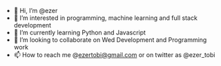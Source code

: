- 👋 Hi, I’m @ezer
- 👀 I’m interested in programming, machine learning and full stack development
- 🌱 I’m currently learning Python and Javascript
- 💞️ I’m looking to collaborate on Wed Development and Programming work
- 📫 How to reach me @ezertobi@gmail.com or on twitter as @ezer_tobi

<!---
Hethii/Hethii is a ✨ special ✨ repository because its `README.md` (this file) appears on your GitHub profile.
You can click the Preview link to take a look at your changes.
--->
